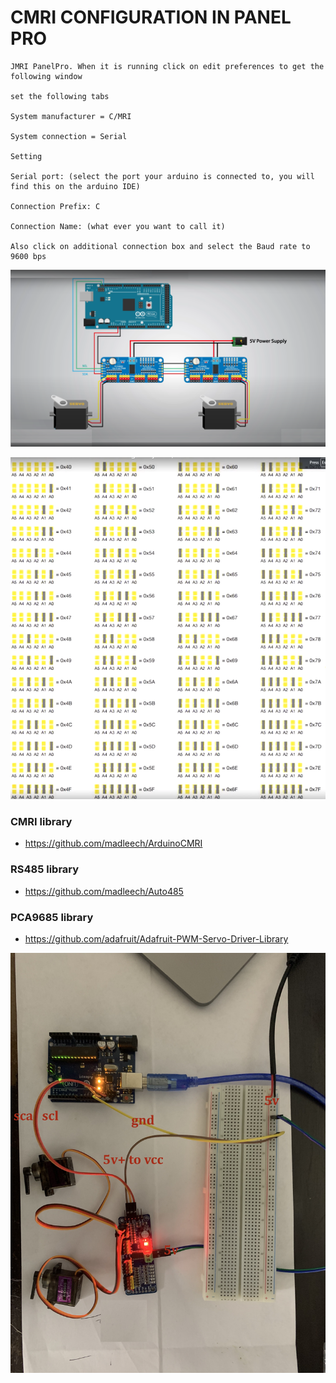 

# CMRI CONFIGURATION IN PANEL PRO

```
JMRI PanelPro. When it is running click on edit preferences to get the following window

set the following tabs

System manufacturer = C/MRI

System connection = Serial

Setting

Serial port: (select the port your arduino is connected to, you will find this on the arduino IDE)

Connection Prefix: C

Connection Name: (what ever you want to call it)

Also click on additional connection box and select the Baud rate to 9600 bps

```

![img](https://github.com/adarshkumarsingh83/jmri-cmri/blob/main/APPLICATIONS/cmri-multi-pca9685-servo-turnout/multi_pca9685%20servo.png)

![img](https://github.com/adarshkumarsingh83/jmri-cmri/blob/main/APPLICATIONS/cmri-multi-pca9685-servo-turnout/pca9685%20soldering%20address%20chart.png)


### CMRI library

- https://github.com/madleech/ArduinoCMRI

### RS485 library

- https://github.com/madleech/Auto485


### PCA9685 library
- https://github.com/adafruit/Adafruit-PWM-Servo-Driver-Library


![img](https://github.com/adarshkumarsingh83/jmri-cmri/blob/main/APPLICATIONS/cmri-pca9685-turnout-using-servo/img.jpg)